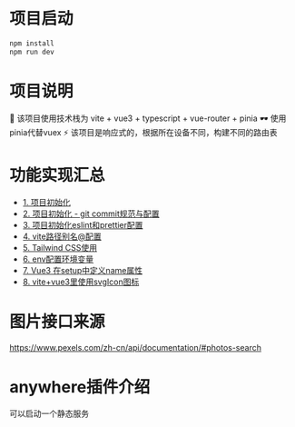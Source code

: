 
# 项目启动
```bash
npm install
npm run dev
```
# 项目说明
🎪 该项目使用技术栈为 vite + vue3 + typescript + vue-router + pinia
🕶 使用pinia代替vuex
⚡ 该项目是响应式的，根据所在设备不同，构建不同的路由表

# 功能实现汇总
- [1. 项目初始化](https://blog.csdn.net/qq_39652397/article/details/123524130)
- [2. 项目初始化 - git commit规范与配置](https://juejin.cn/post/7109397569091928100)
- [3. 项目初始化eslint和prettier配置](https://juejin.cn/post/7109430711295639583/)
- [4. vite路径别名@配置](https://juejin.cn/post/7109752566665183268/)
- [5. Tailwind CSS使用](https://juejin.cn/post/7109738207360581663/)
- [6. env配置环境变量](https://vitejs.cn/guide/env-and-mode.html)
- [7. Vue3 在setup中定义name属性 ](https://juejin.cn/post/7110021658378780708/)
- [8. vite+vue3里使用svgIcon图标](https://juejin.cn/post/7110097401397903373)

# 图片接口来源
https://www.pexels.com/zh-cn/api/documentation/#photos-search
# anywhere插件介绍
可以启动一个静态服务
